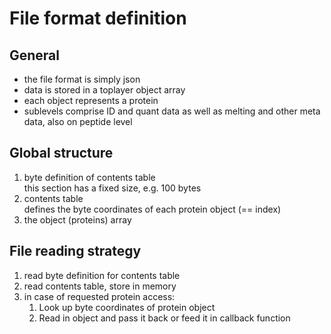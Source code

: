 # File format definition

## General
* the file format is simply json
* data is stored in a toplayer object array
* each object represents a protein
* sublevels comprise ID and quant data as well as melting and other meta data, also on peptide level

## Global structure
1. byte definition of contents table  
   this section has a fixed size, e.g. 100 bytes
2. contents table  
   defines the byte coordinates of each protein object (== index)
3. the object (proteins) array

## File reading strategy
1. read byte definition for contents table
2. read contents table, store in memory
3. in case of requested protein access:
   1. Look up byte coordinates of protein object
   2. Read in object and pass it back or feed it in callback function
